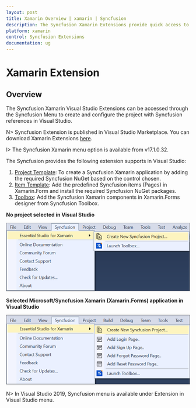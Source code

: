```yaml
---
layout: post
title: Xamarin Overview | xamarin | Syncfusion
description: The Syncfusion Xamarin Extensions provide quick access to create or configure the Syncfusion Xamarin projects
platform: xamarin
control: Syncfusion Extensions
documentation: ug
---
```


# Xamarin Extension

## Overview

The Syncfusion Xamarin  Visual Studio Extensions can be accessed through the Syncfusion Menu to create and configure the project with Syncfusion references in Visual Studio.

N> Syncfusion Extension is published in Visual Studio Marketplace. You can download Xamarin Extensions [here](https://marketplace.visualstudio.com/items?itemName=SyncfusionInc.XamarinExtension).

I> The Syncfusion Xamarin  menu option is available from v17.1.0.32.

The Syncfusion provides the following extension supports in Visual Studio:

1.	[Project Template](https://help.syncfusion.com/extension/xamarin-extension/syncfusion-project-templates): To create a Syncfusion Xamarin application by adding the required Syncfusion NuGet based on the control chosen.
2.	[Item Template](https://help.syncfusion.com/extension/xamarin-extension/syncfusion-item-templates): Add the predefined Syncfusion items (Pages) in Xamarin.Form and install the required Syncfusion NuGet packages.
3.	[Toolbox](https://help.syncfusion.com/extension/xamarin-extension/toolbox): Add the Syncfusion Xamarin components in Xamarin.Forms designer from Syncfusion Toolbox.


**No project selected in Visual Studio**

![Syncfusion Menu when No project selected in Visual Studio](Overview_images/Syncfusion_Menu_OverView1.png)

**Selected Microsoft/Syncfusion Xamarin (Xamarin.Forms) application in Visual Studio**

![Syncfusion Menu when Selected Microsoft/Syncfusion Xamarin in Visual Studio](Overview_images/Syncfusion_Menu_OverView2.png)

N> In Visual Studio 2019, Syncfusion menu is available under Extension in Visual Studio menu.
